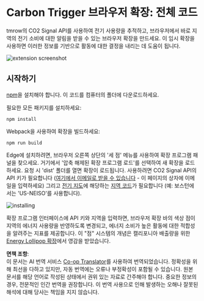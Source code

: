 <!--
CO_OP_TRANSLATOR_METADATA:
{
  "original_hash": "cbaf73f94a9ab4c680a10ef871e92948",
  "translation_date": "2025-08-23T23:49:53+00:00",
  "source_file": "5-browser-extension/solution/translation/README.es.md",
  "language_code": "ko"
}
-->
# Carbon Trigger 브라우저 확장: 전체 코드

tmrow의 CO2 Signal API를 사용하여 전기 사용량을 추적하고, 브라우저에서 바로 지역의 전기 소비에 대한 알림을 받을 수 있는 브라우저 확장을 만드세요. 이 임시 확장을 사용하면 이러한 정보를 기반으로 활동에 대한 결정을 내리는 데 도움이 됩니다.

![extension screenshot](../../../../../5-browser-extension/solution/start/extension-screenshot.png)

## 시작하기

[npm](https://npmjs.com)을 설치해야 합니다. 이 코드를 컴퓨터의 폴더에 다운로드하세요.

필요한 모든 패키지를 설치하세요:

```
npm install
```

Webpack을 사용하여 확장을 빌드하세요:

```
npm run build
```

Edge에 설치하려면, 브라우저 오른쪽 상단의 '세 점' 메뉴를 사용하여 확장 프로그램 패널을 찾으세요. 거기에서 '압축 해제된 확장 프로그램 로드'를 선택하여 새 확장을 로드하세요. 요청 시 'dist' 폴더를 열면 확장이 로드됩니다. 사용하려면 CO2 Signal API의 API 키가 필요합니다 ([여기에서 이메일로 받을 수 있습니다](https://www.co2signal.com/) - 이 페이지의 상자에 이메일을 입력하세요) 그리고 [전기 지도](https://www.electricitymap.org/map)에 해당하는 [지역 코드](http://api.electricitymap.org/v3/zones)가 필요합니다 (예: 보스턴에서는 'US-NEISO'를 사용합니다).

![installing](../../../../../5-browser-extension/solution/start/install-on-edge.png)

확장 프로그램 인터페이스에 API 키와 지역을 입력하면, 브라우저 확장 바의 색상 점이 지역의 에너지 사용량을 반영하도록 변경되고, 에너지 소비가 높은 활동에 대한 적합성을 알려주는 지표를 제공합니다. 이 "점" 시스템의 개념은 캘리포니아 배출량을 위한 [Energy Lollipop 확장](https://energylollipop.com/)에서 영감을 받았습니다.

**면책 조항**:  
이 문서는 AI 번역 서비스 [Co-op Translator](https://github.com/Azure/co-op-translator)를 사용하여 번역되었습니다. 정확성을 위해 최선을 다하고 있지만, 자동 번역에는 오류나 부정확성이 포함될 수 있습니다. 원본 문서를 해당 언어로 작성된 상태에서 권위 있는 자료로 간주해야 합니다. 중요한 정보의 경우, 전문적인 인간 번역을 권장합니다. 이 번역 사용으로 인해 발생하는 오해나 잘못된 해석에 대해 당사는 책임을 지지 않습니다.